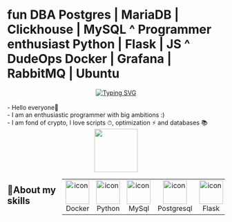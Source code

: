 # fun DBA Postgres | MariaDB | Clickhouse | MySQL  ^  Programmer enthusiast Python | Flask | JS ^ DudeOps Docker | Grafana | RabbitMQ | Ubuntu

<div id="header" align="center">
  <a href="https://git.io/typing-svg"><img src="https://readme-typing-svg.demolab.com?        font=comic&pause=1000&color=800075FF&background=3AFFF600&center=true&multiline=true&random=false&width=435&lines=At+your+service+%3A)" alt="Typing SVG" /></a>
</div>
<div>
<br>- Hello everyone👋
<br>- I am an enthusiastic programmer with big ambitions :)
<br>- I am fond of crypto, I love scripts ⏱, optimization ⚡️ and databases 📚
</div>
<div id="header" align="center">
  <img src="https://media.giphy.com/media/M9gbBd9nbDrOTu1Mqx/giphy.gif" width="100"/>
</div>
<div style="display: flex; align-items: flex-start; align: center">
<h2>💯About my skills</h2>
<table align="center">
  <tr>
    <td align="center" width="90">
      <img src="https://techstack-generator.vercel.app/docker-icon.svg" alt="icon" width="55" height="55" />
      <br>Docker
    </td>
    <td align="center" width="90">
      <img src="https://techstack-generator.vercel.app/python-icon.svg" alt="icon" width="55" height="55" />
      <br>Python
    </td>
    <td align="center" width="90">
      <img src="https://techstack-generator.vercel.app/mysql-icon.svg" alt="icon" width="55" height="55" />
      <br>MySql
    </td>
    <td align="center" width="90">
      <img src="https://skillicons.dev/icons?i=postgres" alt="icon" width="55" height="55" />
      <br>Postgresql
    </td>
    <td align="center" width="90">
      <img src="https://skillicons.dev/icons?i=flask" alt="icon" width="55" height="55" />
      <br>Flask
    </td>
    <td align="center" width="90">
      <img src="https://skillicons.dev/icons?i=ubuntu" alt="icon" width="55" height="55" />
      <br>Ubuntu
    </td>
    <td align="center" width="90">
      <img src="https://skillicons.dev/icons?i=grafana" alt="icon" width="55" height="55" />
      <br>Grafana
    </td>
    <td align="center" width="90">
      <img src="https://skillicons.dev/icons?i=gitlab" alt="icon" width="55" height="55" />
      <br>GitLab
    </td>
    <td align="center" width="90">
      <img src="https://skillicons.dev/icons?i=rabbitmq" alt="icon" width="55" height="55" />
      <br>RabbitMQ
    </td>
  </tr>
</table>
